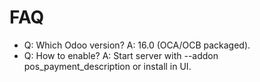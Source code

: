 # FAQ

- Q: Which Odoo version? A: 16.0 (OCA/OCB packaged).
- Q: How to enable? A: Start server with --addon pos_payment_description or install in UI.
